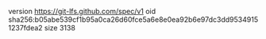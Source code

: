 version https://git-lfs.github.com/spec/v1
oid sha256:b05abe539cf1b95a0ca26d60fce5a6e8e0ea92b6e97dc3dd95349151237fdea2
size 3138
